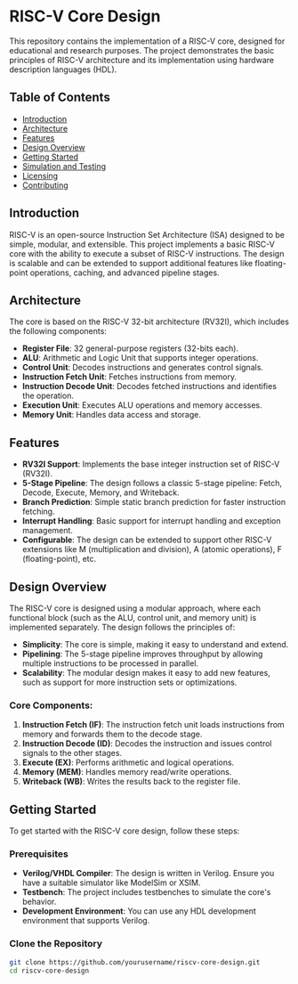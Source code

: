 # RISC-V Core Design

This repository contains the implementation of a RISC-V core, designed for educational and research purposes. The project demonstrates the basic principles of RISC-V architecture and its implementation using hardware description languages (HDL).

## Table of Contents

- [Introduction](#introduction)
- [Architecture](#architecture)
- [Features](#features)
- [Design Overview](#design-overview)
- [Getting Started](#getting-started)
- [Simulation and Testing](#simulation-and-testing)
- [Licensing](#licensing)
- [Contributing](#contributing)

## Introduction

RISC-V is an open-source Instruction Set Architecture (ISA) designed to be simple, modular, and extensible. This project implements a basic RISC-V core with the ability to execute a subset of RISC-V instructions. The design is scalable and can be extended to support additional features like floating-point operations, caching, and advanced pipeline stages.

## Architecture

The core is based on the RISC-V 32-bit architecture (RV32I), which includes the following components:

- **Register File**: 32 general-purpose registers (32-bits each).
- **ALU**: Arithmetic and Logic Unit that supports integer operations.
- **Control Unit**: Decodes instructions and generates control signals.
- **Instruction Fetch Unit**: Fetches instructions from memory.
- **Instruction Decode Unit**: Decodes fetched instructions and identifies the operation.
- **Execution Unit**: Executes ALU operations and memory accesses.
- **Memory Unit**: Handles data access and storage.

## Features

- **RV32I Support**: Implements the base integer instruction set of RISC-V (RV32I).
- **5-Stage Pipeline**: The design follows a classic 5-stage pipeline: Fetch, Decode, Execute, Memory, and Writeback.
- **Branch Prediction**: Simple static branch prediction for faster instruction fetching.
- **Interrupt Handling**: Basic support for interrupt handling and exception management.
- **Configurable**: The design can be extended to support other RISC-V extensions like M (multiplication and division), A (atomic operations), F (floating-point), etc.

## Design Overview

The RISC-V core is designed using a modular approach, where each functional block (such as the ALU, control unit, and memory unit) is implemented separately. The design follows the principles of:

- **Simplicity**: The core is simple, making it easy to understand and extend.
- **Pipelining**: The 5-stage pipeline improves throughput by allowing multiple instructions to be processed in parallel.
- **Scalability**: The modular design makes it easy to add new features, such as support for more instruction sets or optimizations.

### Core Components:

1. **Instruction Fetch (IF)**: The instruction fetch unit loads instructions from memory and forwards them to the decode stage.
2. **Instruction Decode (ID)**: Decodes the instruction and issues control signals to the other stages.
3. **Execute (EX)**: Performs arithmetic and logical operations.
4. **Memory (MEM)**: Handles memory read/write operations.
5. **Writeback (WB)**: Writes the results back to the register file.

## Getting Started

To get started with the RISC-V core design, follow these steps:

### Prerequisites

- **Verilog/VHDL Compiler**: The design is written in Verilog. Ensure you have a suitable simulator like ModelSim or XSIM.
- **Testbench**: The project includes testbenches to simulate the core's behavior.
- **Development Environment**: You can use any HDL development environment that supports Verilog.

### Clone the Repository

```bash
git clone https://github.com/yourusername/riscv-core-design.git
cd riscv-core-design
